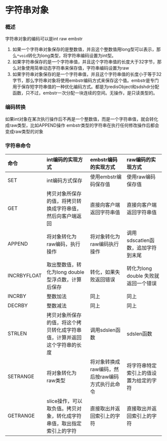# 字符串对象

### 概述

字符串对象的编码可以是int raw embstr

1. 如果一个字符串对象保存的是整数值，并且这个整数值用long型可以表示，那么`*void`转化为long类型，将字符串编码设置为int型。
2. 如果字符串保存的是一个字符串值，并且这个字符串值的长度大于32字节，那么对象使用简单动态字符串来保存值，字符串编码设置为raw
3. 如果字符串对象保存的是一个字符串值，并且这个字符串值的长度小于等于32字节，那么字符串对象将使用embstr编码方式来保存这个值。embstr是专门用于保存短字符串值的一种优化编码方式。都是为redisObject和sdshdr分配函数，只不过，embstr一次分配一块连续的空间。无操作，是只读类型的。

### 编码转换

如果int对象在某次执行操作后不再是一个整数值，而是一个字符串值，就会转化成raw类型，比如APPEND操作 embstr类型的字符串在执行任何修改操作后都会变成raw类型的对象

### 字符串命令

| 命令 | int编码的实现方式 | embstr编码的实现方式 | raw编码的实现方式 |
| :--- | :--- | :--- | :--- |
| SET | int编码方式保存 | 使用embstr编码保存值 | 使用raw编码保存值 |
| GET | 拷贝对象所保存的值，将拷贝转换成字符串值，然后向客户端返回 | 直接向客户端返回字符串值 | 直接向客户端返回字符串值 |
| APPEND | 将对象转化为raw编码，执行操作 | 将对象转化为raw编码执行操作 | 调用sdscatlen函数，追加字符到末尾 |
| INCRBYFLOAT | 取出整数值，转化为long double型浮点数，计算后保存 | 转化，如果失败返回错误 | 转化为long double 失败就返回一个错误 |
| INCRBY | 整数加法 | 同上 | 同上 |
| DECRBY | 整数减法 | 同上 | 同上 |
| STRLEN | 拷贝对象所保存的值，将这个拷贝转化成字符串值，计算并返回这个字符串的长度 | 调用sdslen函数 | sdslen函数 |
| SETRANGE | 将对象转化为raw类型 | 将对象转换成raw编码，然后按raw编码方式执行此命令 | 将字符串特定索引上的值设置为给定的字符 |
| GETRANGE | slice操作，可以取负值。拷贝对象，转化成字符串值，取出指定索引上的字符 | 直接取出并返回索引上的字符 | 直接取出并返回索引上的字符 |



